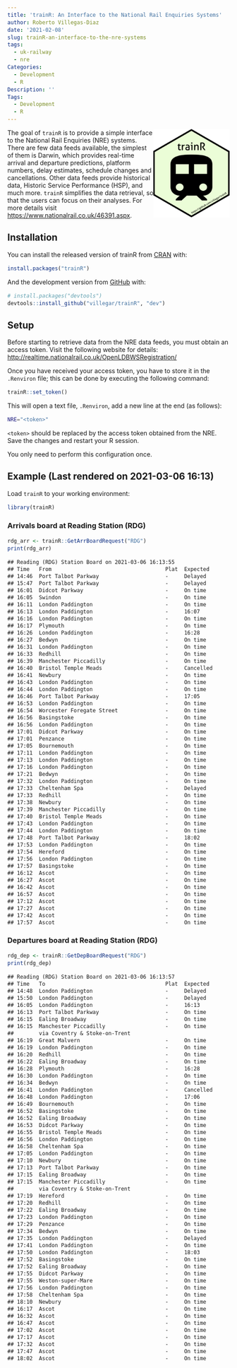 ```yaml
---
title: 'trainR: An Interface to the National Rail Enquiries Systems'
author: Roberto Villegas-Diaz
date: '2021-02-08'
slug: trainR-an-interface-to-the-nre-systems
tags:
  - uk-railway
  - nre
Categories:
  - Development
  - R
Description: ''
Tags:
  - Development
  - R
---
```


<img src="https://raw.githubusercontent.com/villegar/trainR/main/inst/images/logo.png" alt="logo" align="right" height=200px/>

The goal of `trainR` is to provide a simple interface to the 
National Rail Enquiries (NRE) systems. There are few data feeds 
available, the simplest of them is Darwin, which provides real-time 
arrival and departure predictions, platform numbers, delay estimates, 
schedule changes and cancellations. Other data feeds provide historical 
data, Historic Service Performance (HSP), and much more. `trainR` 
simplifies the data retrieval, so that the users can focus on their 
analyses. For more details visit 
https://www.nationalrail.co.uk/46391.aspx.

## Installation

You can install the released version of trainR from [CRAN](https://CRAN.R-project.org) with:

``` r
install.packages("trainR")
```

And the development version from [GitHub](https://github.com/) with:

``` r
# install.packages("devtools")
devtools::install_github("villegar/trainR", "dev")
```

## Setup
Before starting to retrieve data from the NRE data feeds, you must obtain an access token. 
Visit the following website for details: http://realtime.nationalrail.co.uk/OpenLDBWSRegistration/

Once you have received your access token, you have to store it in the `.Renviron` file; this can be 
done by executing the following command:


```r
trainR::set_token()
```

This will open a text file, `.Renviron`, add a new line at the end (as follows):

```bash
NRE="<token>"
```

`<token>` should be replaced by the access token obtained from the NRE. Save the changes and restart 
your R session.

You only need to perform this configuration once.

## Example (Last rendered on 2021-03-06 16:13)

Load `trainR` to your working environment:

```r
library(trainR)
```

### Arrivals board at Reading Station (RDG)


```r
rdg_arr <- trainR::GetArrBoardRequest("RDG")
print(rdg_arr)
```

```
## Reading (RDG) Station Board on 2021-03-06 16:13:55
## Time   From                                    Plat  Expected
## 14:46  Port Talbot Parkway                     -     Delayed
## 15:47  Port Talbot Parkway                     -     Delayed
## 16:01  Didcot Parkway                          -     On time
## 16:05  Swindon                                 -     On time
## 16:11  London Paddington                       -     On time
## 16:13  London Paddington                       -     16:07
## 16:16  London Paddington                       -     On time
## 16:17  Plymouth                                -     On time
## 16:26  London Paddington                       -     16:28
## 16:27  Bedwyn                                  -     On time
## 16:31  London Paddington                       -     On time
## 16:33  Redhill                                 -     On time
## 16:39  Manchester Piccadilly                   -     On time
## 16:40  Bristol Temple Meads                    -     Cancelled
## 16:41  Newbury                                 -     On time
## 16:43  London Paddington                       -     On time
## 16:44  London Paddington                       -     On time
## 16:46  Port Talbot Parkway                     -     17:05
## 16:53  London Paddington                       -     On time
## 16:54  Worcester Foregate Street               -     On time
## 16:56  Basingstoke                             -     On time
## 16:56  London Paddington                       -     On time
## 17:01  Didcot Parkway                          -     On time
## 17:01  Penzance                                -     On time
## 17:05  Bournemouth                             -     On time
## 17:11  London Paddington                       -     On time
## 17:13  London Paddington                       -     On time
## 17:16  London Paddington                       -     On time
## 17:21  Bedwyn                                  -     On time
## 17:32  London Paddington                       -     On time
## 17:33  Cheltenham Spa                          -     Delayed
## 17:33  Redhill                                 -     On time
## 17:38  Newbury                                 -     On time
## 17:39  Manchester Piccadilly                   -     On time
## 17:40  Bristol Temple Meads                    -     On time
## 17:43  London Paddington                       -     On time
## 17:44  London Paddington                       -     On time
## 17:48  Port Talbot Parkway                     -     18:02
## 17:53  London Paddington                       -     On time
## 17:54  Hereford                                -     On time
## 17:56  London Paddington                       -     On time
## 17:57  Basingstoke                             -     On time
## 16:12  Ascot                                   -     On time
## 16:27  Ascot                                   -     On time
## 16:42  Ascot                                   -     On time
## 16:57  Ascot                                   -     On time
## 17:12  Ascot                                   -     On time
## 17:27  Ascot                                   -     On time
## 17:42  Ascot                                   -     On time
## 17:57  Ascot                                   -     On time
```

### Departures board at Reading Station (RDG)


```r
rdg_dep <- trainR::GetDepBoardRequest("RDG")
print(rdg_dep)
```

```
## Reading (RDG) Station Board on 2021-03-06 16:13:57
## Time   To                                      Plat  Expected
## 14:48  London Paddington                       -     Delayed
## 15:50  London Paddington                       -     Delayed
## 16:05  London Paddington                       -     16:13
## 16:13  Port Talbot Parkway                     -     On time
## 16:15  Ealing Broadway                         -     On time
## 16:15  Manchester Piccadilly                   -     On time
##        via Coventry & Stoke-on-Trent           
## 16:19  Great Malvern                           -     On time
## 16:19  London Paddington                       -     On time
## 16:20  Redhill                                 -     On time
## 16:22  Ealing Broadway                         -     On time
## 16:28  Plymouth                                -     16:28
## 16:30  London Paddington                       -     On time
## 16:34  Bedwyn                                  -     On time
## 16:41  London Paddington                       -     Cancelled
## 16:48  London Paddington                       -     17:06
## 16:49  Bournemouth                             -     On time
## 16:52  Basingstoke                             -     On time
## 16:52  Ealing Broadway                         -     On time
## 16:53  Didcot Parkway                          -     On time
## 16:55  Bristol Temple Meads                    -     On time
## 16:56  London Paddington                       -     On time
## 16:58  Cheltenham Spa                          -     On time
## 17:05  London Paddington                       -     On time
## 17:10  Newbury                                 -     On time
## 17:13  Port Talbot Parkway                     -     On time
## 17:15  Ealing Broadway                         -     On time
## 17:15  Manchester Piccadilly                   -     On time
##        via Coventry & Stoke-on-Trent           
## 17:19  Hereford                                -     On time
## 17:20  Redhill                                 -     On time
## 17:22  Ealing Broadway                         -     On time
## 17:23  London Paddington                       -     On time
## 17:29  Penzance                                -     On time
## 17:34  Bedwyn                                  -     On time
## 17:35  London Paddington                       -     Delayed
## 17:41  London Paddington                       -     On time
## 17:50  London Paddington                       -     18:03
## 17:52  Basingstoke                             -     On time
## 17:52  Ealing Broadway                         -     On time
## 17:55  Didcot Parkway                          -     On time
## 17:55  Weston-super-Mare                       -     On time
## 17:56  London Paddington                       -     On time
## 17:58  Cheltenham Spa                          -     On time
## 18:10  Newbury                                 -     On time
## 16:17  Ascot                                   -     On time
## 16:32  Ascot                                   -     On time
## 16:47  Ascot                                   -     On time
## 17:02  Ascot                                   -     On time
## 17:17  Ascot                                   -     On time
## 17:32  Ascot                                   -     On time
## 17:47  Ascot                                   -     On time
## 18:02  Ascot                                   -     On time
```
